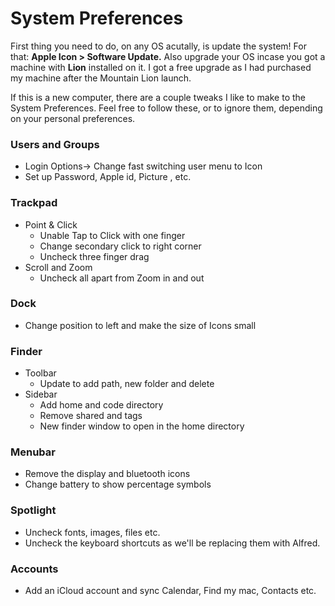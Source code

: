 # System Preferences

First thing you need to do, on any OS acutally, is update the system! For that: **Apple Icon > Software Update.**
Also upgrade your OS incase you got a machine with **Lion** installed on it. I got a free upgrade as I had purchased my machine after the Mountain Lion launch. 

If this is a new computer, there are a couple tweaks I like to make to the System Preferences. Feel free to follow these, or to ignore them, depending on your personal preferences.

### Users and Groups
- Login Options-> Change fast switching user menu to Icon
- Set up Password, Apple id, Picture , etc.

### Trackpad
- Point & Click
    - Unable Tap to Click with one finger
    - Change secondary click to right corner
    - Uncheck three finger drag
- Scroll and Zoom
    - Uncheck all apart from Zoom in and out

### Dock
- Change position to left and make the size of Icons small

### Finder
- Toolbar
    - Update to add path, new folder and delete
- Sidebar    
    - Add home and code directory
    - Remove shared and tags
    - New finder window to open in the home directory

### Menubar
- Remove the display and bluetooth icons
- Change battery to show percentage symbols

### Spotlight
- Uncheck fonts, images, files etc.
- Uncheck the keyboard shortcuts as we'll be replacing them with Alfred.

### Accounts
- Add an iCloud account and sync Calendar, Find my mac, Contacts etc.